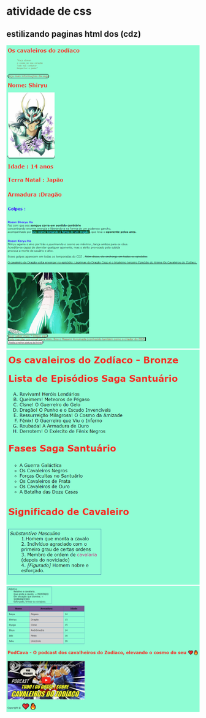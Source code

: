 # atividade de css
## estilizando paginas html dos (cdz)
![index.html](assets/index.png)
![cavaleiros01](assets/cavaleiros01.png)
![cavaleiros01](assets/cavaleiros02.png)
